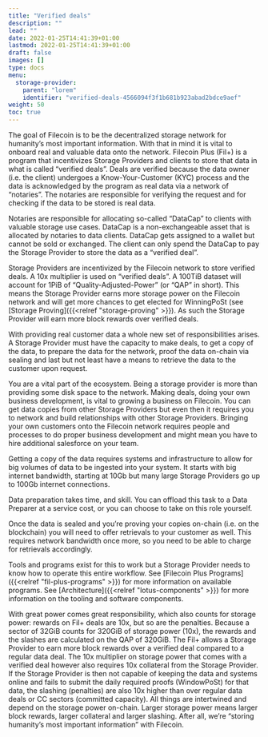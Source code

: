 ```yaml
---
title: "Verified deals"
description: ""
lead: ""
date: 2022-01-25T14:41:39+01:00
lastmod: 2022-01-25T14:41:39+01:00
draft: false
images: []
type: docs
menu:
  storage-provider:
    parent: "lorem"
    identifier: "verified-deals-4566094f3f1b681b923abad2bdce9aef"
weight: 50
toc: true
---
```


The goal of Filecoin is to be the decentralized storage network for humanity’s most important information. With that in mind it is vital to onboard real and valuable data onto the network. Filecoin Plus (Fil+) is a program that incentivizes Storage Providers and clients to store that data in what is called “verified deals”. Deals are verified because the data owner (i.e. the client) undergoes a Know-Your-Customer (KYC) process and the data is acknowledged by the program as real data via a network of “notaries”. The notaries are responsible for verifying the request and for checking if the data to be stored is real data.

Notaries are responsible for allocating so-called “DataCap” to clients with valuable storage use cases. DataCap is a non-exchangeable asset that is allocated by notaries to data clients. DataCap gets assigned to a wallet but cannot be sold or exchanged. The client can only spend the DataCap to pay the Storage Provider to store the data as a “verified deal”.

Storage Providers are incentivized by the Filecoin network to store verified deals. A 10x multiplier is used on “verified deals”. A 100TiB dataset will account for 1PiB of “Quality-Adjusted-Power” (or “QAP” in short). This means the Storage Provider earns more storage power on the Filecoin network and will get more chances to get elected for WinningPoSt (see [Storage Proving]({{<relref "storage-proving" >}}). As such the Storage Provider will earn more block rewards over verified deals.

With providing real customer data a whole new set of responsibilities arises. A Storage Provider must have the capacity to make deals, to get a copy of the data, to prepare the data for the network, proof the data on-chain via sealing and last but not least have a means to retrieve the data to the customer upon request.

You are a vital part of the ecosystem. Being a storage provider is more than providing some disk space to the network. Making deals, doing your own business development, is vital to growing a business on Filecoin. You can get data copies from other Storage Providers but even then it requires you to network and build relationships with other Storage Providers. Bringing your own customers onto the Filecoin network requires people and processes to do proper business development and might mean you have to hire additional salesforce on your team.

Getting a copy of the data requires systems and infrastructure to allow for big volumes of data to be ingested into your system. It starts with big internet bandwidth, starting at 10Gb but many large Storage Providers go up to 100Gb internet connections.

Data preparation takes time, and skill. You can offload this task to a Data Preparer at a service cost, or you can choose to take on this role yourself.

Once the data is sealed and you’re proving your copies on-chain (i.e. on the blockchain) you will need to offer retrievals to your customer as well. This requires network bandwidth once more, so you need to be able to charge for retrievals accordingly.

Tools and programs exist for this to work but a Storage Provider needs to know how to operate this entire workflow. See [Filecoin Plus Programs]({{<relref "fil-plus-programs" >}}) for more information on available programs. See [Architecture]({{<relref "lotus-components" >}}) for more information on the tooling and software components.

With great power comes great responsibility, which also counts for storage power: rewards on Fil+ deals are 10x, but so are the penalties. Because a sector of 32GiB counts for 320GiB of storage power (10x), the rewards and the slashes are calculated on the QAP of 320GiB. The Fil+ allows a Storage Provider to earn more block rewards over a verified deal compared to a regular data deal. The 10x multiplier on storage power that comes with a verified deal however also requires 10x collateral from the Storage Provider. If the Storage Provider is then not capable of keeping the data and systems online and fails to submit the daily required proofs (WindowPoSt) for that data, the slashing (penalties) are also 10x higher than over regular data deals or CC sectors (committed capacity). All things are intertwined and depend on the storage power on-chain. Larger storage power means larger block rewards, larger collateral and larger slashing. After all, we’re “storing humanity’s most important information” with Filecoin.
